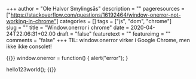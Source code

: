+++
author = "Ole Halvor Smylingsås"
description = ""
pageresources = ["https://stackoverflow.com/questions/16192464/window-onerror-not-working-in-chrome"]
categories = []
tags = ["js", "dom", "chrome"]     
slug = ""
title = "Window.onerror i chrome"
date = 2020-04-24T22:06:31+02:00
draft = "false"
featuretext = ""
featureimg = ""
comments = "false"
+++
TIL: window.onerror virker i Google Chrome, men ikke ikke consolet!
<!--more-->

{{<highlight js>}}
window.onerror = function() {
    alert("error");
}

hello123world();
{{</highlight>}}

